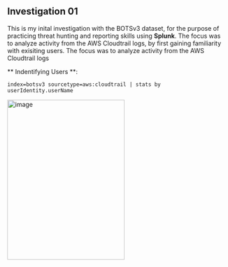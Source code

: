## Investigation 01

This is my inital investigation with the BOTSv3 dataset, for the purpose of practicing threat hunting and reporting skills using **Splunk**. The focus was to analyze activity from the AWS Cloudtrail logs, by first gaining familiarity with exisiting users. The focus was to analyze activity from the AWS Cloudtrail logs

** Indentifying Users **:

```splunk
index=botsv3 sourcetype=aws:cloudtrail | stats by userIdentity.userName
```
<img width="268" height="366" alt="image" src="https://github.com/user-attachments/assets/6a6ef5ab-fbda-4467-80b1-811290190f23" />

